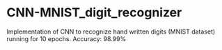 # CNN-MNIST_digit_recognizer
Implementation of CNN to recognize hand written digits (MNIST dataset) running for 10 epochs.
Accuracy: 98.99%
